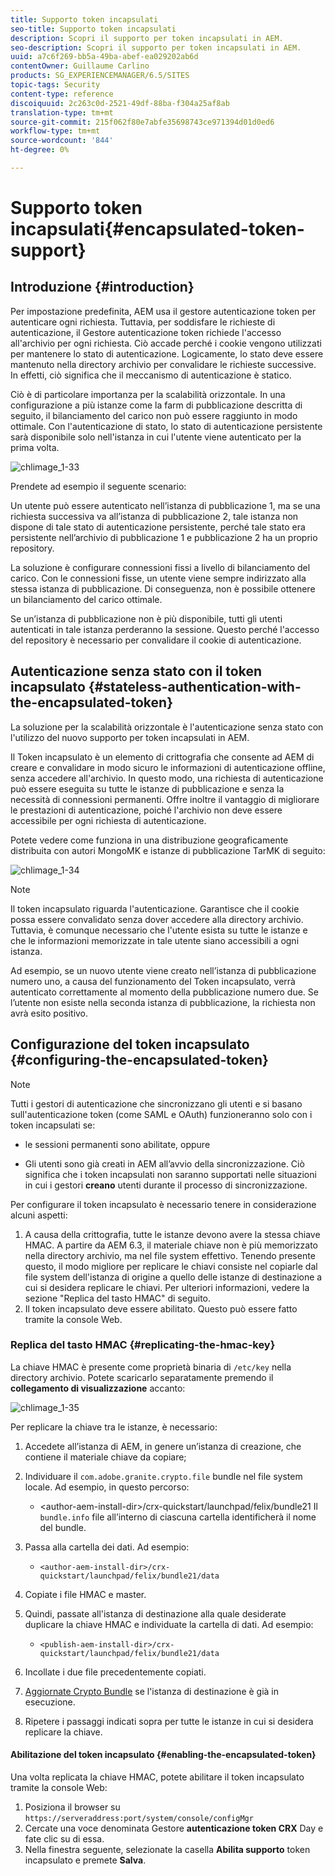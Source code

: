 ```yaml
---
title: Supporto token incapsulati
seo-title: Supporto token incapsulati
description: Scopri il supporto per token incapsulati in AEM.
seo-description: Scopri il supporto per token incapsulati in AEM.
uuid: a7c6f269-bb5a-49ba-abef-ea029202ab6d
contentOwner: Guillaume Carlino
products: SG_EXPERIENCEMANAGER/6.5/SITES
topic-tags: Security
content-type: reference
discoiquuid: 2c263c0d-2521-49df-88ba-f304a25af8ab
translation-type: tm+mt
source-git-commit: 215f062f80e7abfe35698743ce971394d01d0ed6
workflow-type: tm+mt
source-wordcount: '844'
ht-degree: 0%

---
```



# Supporto token incapsulati{#encapsulated-token-support}

## Introduzione {#introduction}

Per impostazione predefinita, AEM usa il gestore autenticazione token per autenticare ogni richiesta. Tuttavia, per soddisfare le richieste di autenticazione, il Gestore autenticazione token richiede l&#39;accesso all&#39;archivio per ogni richiesta. Ciò accade perché i cookie vengono utilizzati per mantenere lo stato di autenticazione. Logicamente, lo stato deve essere mantenuto nella directory archivio per convalidare le richieste successive. In effetti, ciò significa che il meccanismo di autenticazione è statico.

Ciò è di particolare importanza per la scalabilità orizzontale. In una configurazione a più istanze come la farm di pubblicazione descritta di seguito, il bilanciamento del carico non può essere raggiunto in modo ottimale. Con l&#39;autenticazione di stato, lo stato di autenticazione persistente sarà disponibile solo nell&#39;istanza in cui l&#39;utente viene autenticato per la prima volta.

![chlimage_1-33](assets/chlimage_1-33a.png)

Prendete ad esempio il seguente scenario:

Un utente può essere autenticato nell’istanza di pubblicazione 1, ma se una richiesta successiva va all’istanza di pubblicazione 2, tale istanza non dispone di tale stato di autenticazione persistente, perché tale stato era persistente nell’archivio di pubblicazione 1 e pubblicazione 2 ha un proprio repository.

La soluzione è configurare connessioni fissi a livello di bilanciamento del carico. Con le connessioni fisse, un utente viene sempre indirizzato alla stessa istanza di pubblicazione. Di conseguenza, non è possibile ottenere un bilanciamento del carico ottimale.

Se un’istanza di pubblicazione non è più disponibile, tutti gli utenti autenticati in tale istanza perderanno la sessione. Questo perché l&#39;accesso del repository è necessario per convalidare il cookie di autenticazione.

## Autenticazione senza stato con il token incapsulato {#stateless-authentication-with-the-encapsulated-token}

La soluzione per la scalabilità orizzontale è l&#39;autenticazione senza stato con l&#39;utilizzo del nuovo supporto per token incapsulati in AEM.

Il Token incapsulato è un elemento di crittografia che consente ad AEM di creare e convalidare in modo sicuro le informazioni di autenticazione offline, senza accedere all&#39;archivio. In questo modo, una richiesta di autenticazione può essere eseguita su tutte le istanze di pubblicazione e senza la necessità di connessioni permanenti. Offre inoltre il vantaggio di migliorare le prestazioni di autenticazione, poiché l&#39;archivio non deve essere accessibile per ogni richiesta di autenticazione.

Potete vedere come funziona in una distribuzione geograficamente distribuita con autori MongoMK e istanze di pubblicazione TarMK di seguito:

![chlimage_1-34](assets/chlimage_1-34a.png)

>[!NOTE]
>
>Il token incapsulato riguarda l&#39;autenticazione. Garantisce che il cookie possa essere convalidato senza dover accedere alla directory archivio. Tuttavia, è comunque necessario che l&#39;utente esista su tutte le istanze e che le informazioni memorizzate in tale utente siano accessibili a ogni istanza.
>
>Ad esempio, se un nuovo utente viene creato nell’istanza di pubblicazione numero uno, a causa del funzionamento del Token incapsulato, verrà autenticato correttamente al momento della pubblicazione numero due. Se l’utente non esiste nella seconda istanza di pubblicazione, la richiesta non avrà esito positivo.


## Configurazione del token incapsulato {#configuring-the-encapsulated-token}

>[!NOTE]
>Tutti i gestori di autenticazione che sincronizzano gli utenti e si basano sull&#39;autenticazione token (come SAML e OAuth) funzioneranno solo con i token incapsulati se:
>
>* le sessioni permanenti sono abilitate, oppure
   >
   >
* Gli utenti sono già creati in AEM all’avvio della sincronizzazione. Ciò significa che i token incapsulati non saranno supportati nelle situazioni in cui i gestori **creano** utenti durante il processo di sincronizzazione.


Per configurare il token incapsulato è necessario tenere in considerazione alcuni aspetti:

1. A causa della crittografia, tutte le istanze devono avere la stessa chiave HMAC. A partire da AEM 6.3, il materiale chiave non è più memorizzato nella directory archivio, ma nel file system effettivo. Tenendo presente questo, il modo migliore per replicare le chiavi consiste nel copiarle dal file system dell&#39;istanza di origine a quello delle istanze di destinazione a cui si desidera replicare le chiavi. Per ulteriori informazioni, vedere la sezione &quot;Replica del tasto HMAC&quot; di seguito.
1. Il token incapsulato deve essere abilitato. Questo può essere fatto tramite la console Web.

### Replica del tasto HMAC {#replicating-the-hmac-key}

La chiave HMAC è presente come proprietà binaria di `/etc/key` nella directory archivio. Potete scaricarlo separatamente premendo il **collegamento di visualizzazione** accanto:

![chlimage_1-35](assets/chlimage_1-35a.png)

Per replicare la chiave tra le istanze, è necessario:

1. Accedete all’istanza di AEM, in genere un’istanza di creazione, che contiene il materiale chiave da copiare;
1. Individuare il `com.adobe.granite.crypto.file` bundle nel file system locale. Ad esempio, in questo percorso:

   * &lt;author-aem-install-dir>/crx-quickstart/launchpad/felix/bundle21
   Il `bundle.info` file all’interno di ciascuna cartella identificherà il nome del bundle.

1. Passa alla cartella dei dati. Ad esempio:

   * `<author-aem-install-dir>/crx-quickstart/launchpad/felix/bundle21/data`

1. Copiate i file HMAC e master.
1. Quindi, passate all&#39;istanza di destinazione alla quale desiderate duplicare la chiave HMAC e individuate la cartella di dati. Ad esempio:

   * `<publish-aem-install-dir>/crx-quickstart/launchpad/felix/bundle21/data`

1. Incollate i due file precedentemente copiati.
1. [Aggiornate Crypto Bundle](/help/communities/deploy-communities.md#refresh-the-granite-crypto-bundle) se l&#39;istanza di destinazione è già in esecuzione.

1. Ripetere i passaggi indicati sopra per tutte le istanze in cui si desidera replicare la chiave.

#### Abilitazione del token incapsulato {#enabling-the-encapsulated-token}

Una volta replicata la chiave HMAC, potete abilitare il token incapsulato tramite la console Web:

1. Posiziona il browser su `https://serveraddress:port/system/console/configMgr`
1. Cercate una voce denominata Gestore **autenticazione token CRX** Day e fate clic su di essa.
1. Nella finestra seguente, selezionate la casella **Abilita supporto** token incapsulato e premete **Salva**.

